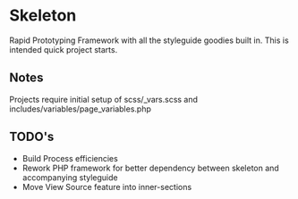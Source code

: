 # Skeleton

Rapid Prototyping Framework with all the styleguide goodies built in. This is intended quick project starts.

## Notes

Projects require initial setup of scss/_vars.scss and includes/variables/page_variables.php

## TODO's

* Build Process efficiencies
* Rework PHP framework for better dependency between skeleton and accompanying styleguide
* Move View Source feature into inner-sections
